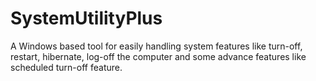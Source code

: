 # SystemUtilityPlus
A Windows based tool for easily handling system features like turn-off, restart, hibernate, log-off the computer and some advance features like scheduled turn-off feature.
